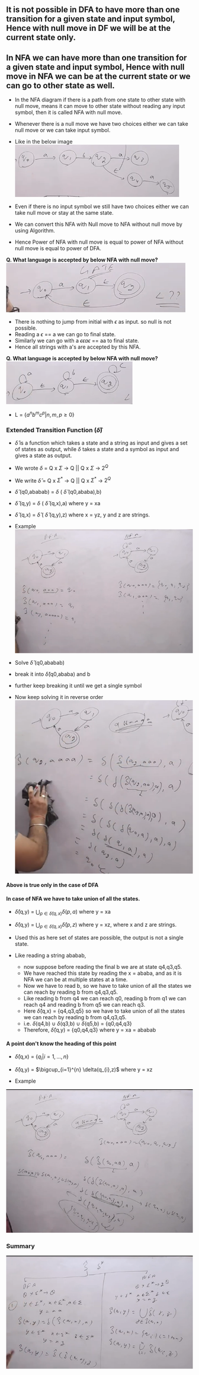## It is not possible in DFA to have more than one transition for a given state and input symbol, Hence with null move in DF we will be at the current state only.

## In NFA we can have more than one transition for a given state and input symbol, Hence with null move in NFA we can be at the current state or we can go to other state as well.

- In the NFA diagram if there is a path from one state to other state with null move, means it can move to other state without reading any input symbol, then it is called NFA with null move.

- Whenever there is a null move we have two choices either we can take null move or we can take input symbol.
- Like in the below image  
![Diagram](image.png)
- Even if there is no input symbol we still have two choices either we can take null move or stay at the same state.

- We can convert this NFA with Null move to NFA without null move by using Algorithm.
- Hence Power of NFA with null move is equal to power of NFA without null move is equal to power of DFA.

**Q. What language is accepted by below NFA with null move?**  
![GATE Question](image-1.png)

- There is nothing to jump from initial with $\epsilon$ as input. so null is not possible.
- Reading a $\epsilon$ == a we can go to final state.
- Similarly we can go with a $\epsilon \epsilon a \epsilon$ == aa to final state.
- Hence all strings with a's are accepted by this NFA.

**Q. What language is accepted by below NFA with null move?**  
![Alt text](image-2.png)
- L = $\{a^{n}b^{m}c^{p} | n,m,p \geq 0\}$

### Extended Transition Function ($\hat{\delta}$)

- $\hat{\delta}$ is a function which takes a state and a string as input and gives a set of states as output, while $\delta$ takes a state and a symbol as input and gives a state as output.

- We wrote $\delta$ = Q x $\Sigma$ -> Q || Q x $\Sigma$ -> $2^{Q}$
- We write $\hat{\delta}$ = Q x $\Sigma^{*}$ -> Q || Q x $\Sigma^{*}$ -> $2^{Q}$


- $\hat{\delta}$ (q0,ababab) = $\delta$ ( $\hat{\delta}$ (q0,ababa),b)
- $\hat{\delta}$ (q,y) = $\delta$ ( $\hat{\delta}$ (q,x),a) where y = xa
- $\hat{\delta}$ (q,x) = $\hat{\delta}$ ( $\hat {\delta}$ (q,y),z) where x = yz, y and z are strings.

- Example  
![Alt text](image-3.png)

- Solve $\hat{\delta}$ (q0,ababab)
- break it into $\hat{\delta}$(q0,ababa) and b
- further keep breaking it until we get a single symbol
- Now keep solving it in reverse order  
![Example](image-4.png)

#### **Above is true only in the case of DFA**
#### **In case of NFA we have to take union of all the states.**
- $\hat{\delta}$(q,y) = $\bigcup_{p \in \hat{\delta}(q,x)} \delta(p,a)$ where y = xa
- $\hat{\delta}$(q,y) = $\bigcup_{p \in \hat{\delta}(q,x)} \hat{\delta}(p,z)$ where y = xz, where x and z are strings.

- Used this as here set of states are possible, the output is not a single state.
- Like reading a string ababab,
    - now suppose before reading the final b we are at state q4,q3,q5.
    - We have reached this state by reading the x = ababa, and as it is NFA we can be at multiple states at a time.
    - Now we have to read b, so we have to take union of all the states we can reach by reading b from q4,q3,q5.
    - Like reading b from q4 we can reach q0, reading b from q1 we can reach q4 and reading b from q5 we can reach q3.
    - Here $\hat{\delta}$(q,x) = {q4,q3,q5} so we have to take union of all the states we can reach by reading b from q4,q3,q5.
    - i.e. $\delta$(q4,b) $\cup$ $\delta$(q3,b) $\cup$ $\delta$(q5,b) = {q0,q4,q3}
    - Therefore, $\hat{\delta}$(q,y) = {q0,q4,q3} where y = xa = ababab

#### A point don't know the heading of this point
- $\hat{\delta}$(q,x) = {$q_{i} | i = 1,...,n$}
- $\hat{\delta}$(q,y) = $\bigcup_{i=1}^{n} \delta(q_{i},z)$ where y = xz

- Example

![Example of above said method](image-5.png)

### Summary 
![Alt text](image-6.png)